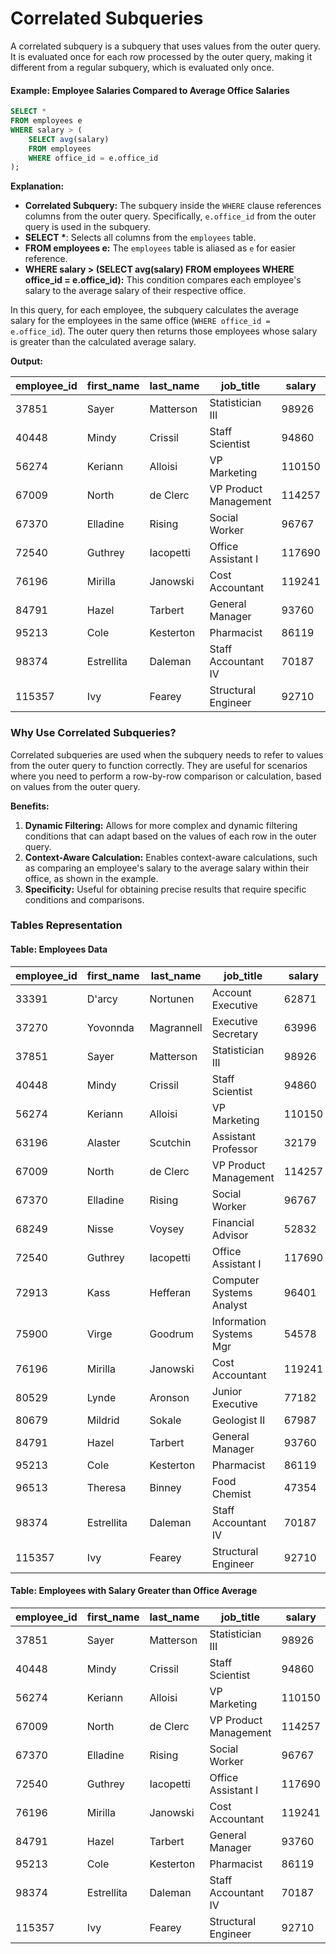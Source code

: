 # Correlated Subqueries

A correlated subquery is a subquery that uses values from the outer query. It is evaluated once for each row processed by the outer query, making it different from a regular subquery, which is evaluated only once.

#### Example: Employee Salaries Compared to Average Office Salaries

```sql
SELECT *
FROM employees e
WHERE salary > (
	SELECT avg(salary)
    FROM employees
    WHERE office_id = e.office_id
);
```

**Explanation:**

- **Correlated Subquery:** The subquery inside the `WHERE` clause references columns from the outer query. Specifically, `e.office_id` from the outer query is used in the subquery.
- **SELECT \***: Selects all columns from the `employees` table.
- **FROM employees e:** The `employees` table is aliased as `e` for easier reference.
- **WHERE salary > (SELECT avg(salary) FROM employees WHERE office_id = e.office_id):** This condition compares each employee's salary to the average salary of their respective office. 

In this query, for each employee, the subquery calculates the average salary for the employees in the same office (`WHERE office_id = e.office_id`). The outer query then returns those employees whose salary is greater than the calculated average salary.

**Output:**

| employee_id | first_name | last_name | job_title            | salary | reports | office_id |
|-------------|------------|-----------|----------------------|--------|---------|-----------|
| 37851       | Sayer      | Matterson | Statistician III     | 98926  | 37270   | 1         |
| 40448       | Mindy      | Crissil   | Staff Scientist      | 94860  | 37270   | 1         |
| 56274       | Keriann    | Alloisi   | VP Marketing         | 110150 | 37270   | 1         |
| 67009       | North      | de Clerc  | VP Product Management| 114257 | 37270   | 2         |
| 67370       | Elladine   | Rising    | Social Worker        | 96767  | 37270   | 2         |
| 72540       | Guthrey    | Iacopetti | Office Assistant I   | 117690 | 37270   | 3         |
| 76196       | Mirilla    | Janowski  | Cost Accountant      | 119241 | 37270   | 3         |
| 84791       | Hazel      | Tarbert   | General Manager      | 93760  | 37270   | 4         |
| 95213       | Cole       | Kesterton | Pharmacist           | 86119  | 37270   | 4         |
| 98374       | Estrellita | Daleman   | Staff Accountant IV  | 70187  | 37270   | 5         |
| 115357      | Ivy        | Fearey    | Structural Engineer  | 92710  | 37270   | 5         |

### Why Use Correlated Subqueries?

Correlated subqueries are used when the subquery needs to refer to values from the outer query to function correctly. They are useful for scenarios where you need to perform a row-by-row comparison or calculation, based on values from the outer query.

**Benefits:**

1. **Dynamic Filtering:** Allows for more complex and dynamic filtering conditions that can adapt based on the values of each row in the outer query.
2. **Context-Aware Calculation:** Enables context-aware calculations, such as comparing an employee's salary to the average salary within their office, as shown in the example.
3. **Specificity:** Useful for obtaining precise results that require specific conditions and comparisons.

### Tables Representation

#### Table: Employees Data

| employee_id | first_name  | last_name   | job_title                | salary | reports | office_id |
|-------------|-------------|-------------|--------------------------|--------|---------|-----------|
| 33391       | D'arcy      | Nortunen    | Account Executive        | 62871  | 37270   | 1         |
| 37270       | Yovonnda    | Magrannell  | Executive Secretary      | 63996  |         | 10        |
| 37851       | Sayer       | Matterson   | Statistician III         | 98926  | 37270   | 1         |
| 40448       | Mindy       | Crissil     | Staff Scientist          | 94860  | 37270   | 1         |
| 56274       | Keriann     | Alloisi     | VP Marketing             | 110150 | 37270   | 1         |
| 63196       | Alaster     | Scutchin    | Assistant Professor      | 32179  | 37270   | 2         |
| 67009       | North       | de Clerc    | VP Product Management    | 114257 | 37270   | 2         |
| 67370       | Elladine    | Rising      | Social Worker            | 96767  | 37270   | 2         |
| 68249       | Nisse       | Voysey      | Financial Advisor        | 52832  | 37270   | 2         |
| 72540       | Guthrey     | Iacopetti   | Office Assistant I       | 117690 | 37270   | 3         |
| 72913       | Kass        | Hefferan    | Computer Systems Analyst | 96401  | 37270   | 3         |
| 75900       | Virge       | Goodrum     | Information Systems Mgr  | 54578  | 37270   | 3         |
| 76196       | Mirilla     | Janowski    | Cost Accountant          | 119241 | 37270   | 3         |
| 80529       | Lynde       | Aronson     | Junior Executive         | 77182  | 37270   | 4         |
| 80679       | Mildrid     | Sokale      | Geologist II             | 67987  | 37270   | 4         |
| 84791       | Hazel       | Tarbert     | General Manager          | 93760  | 37270   | 4         |
| 95213       | Cole        | Kesterton   | Pharmacist               | 86119  | 37270   | 4         |
| 96513       | Theresa     | Binney      | Food Chemist             | 47354  | 37270   | 5         |
| 98374       | Estrellita  | Daleman     | Staff Accountant IV      | 70187  | 37270   | 5         |
| 115357      | Ivy         | Fearey      | Structural Engineer      | 92710  | 37270   | 5         |

#### Table: Employees with Salary Greater than Office Average

| employee_id | first_name  | last_name   | job_title                | salary | reports | office_id |
|-------------|-------------|-------------|--------------------------|--------|---------|-----------|
| 37851       | Sayer       | Matterson   | Statistician III         | 98926  | 37270   | 1         |
| 40448       | Mindy       | Crissil     | Staff Scientist          | 94860  | 37270   | 1         |
| 56274       | Keriann     | Alloisi     | VP Marketing             | 110150 | 37270   | 1         |
| 67009       | North       | de Clerc    | VP Product Management    | 114257 | 37270   | 2         |
| 67370       | Elladine    | Rising      | Social Worker            | 96767  | 37270   | 2         |
| 72540       | Guthrey     | Iacopetti   | Office Assistant I       | 117690 | 37270   | 3         |
| 76196       | Mirilla     | Janowski    | Cost Accountant          | 119241 | 37270   | 3         |
| 84791       | Hazel       | Tarbert     | General Manager          | 93760  | 37270   | 4         |
| 95213       | Cole        | Kesterton   | Pharmacist               | 86119  | 37270   | 4         |
| 98374       | Estrellita  | Daleman     | Staff Accountant IV      | 70187  | 37270   | 5         |
| 115357      | Ivy         | Fearey      | Structural Engineer      | 92710  | 37270   | 5         |